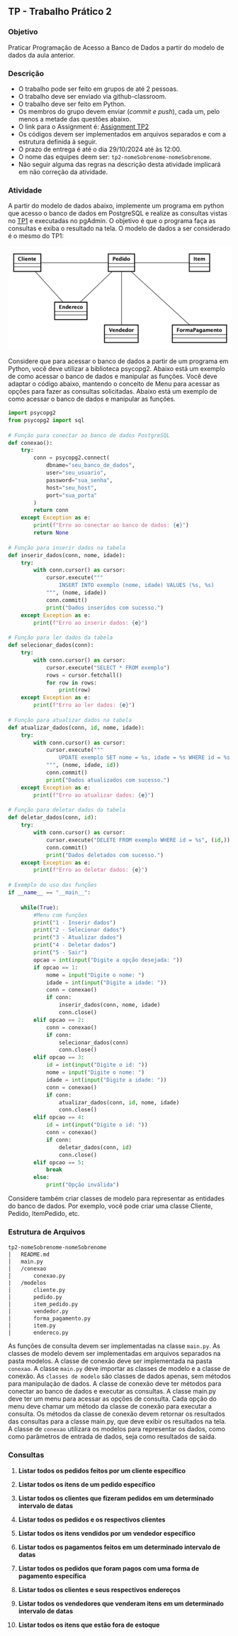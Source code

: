 ## TP - Trabalho Prático 2

### Objetivo

Praticar Programação de Acesso a Banco de Dados a partir do modelo de dados da aula anterior.


### Descrição

- O trabalho pode ser feito em grupos de até 2 pessoas.
- O trabalho deve ser enviado via github-classroom.
- O trabalho deve ser feito em Python.
- Os membros do grupo devem enviar (*commit e push*), cada um, pelo menos a metade das questões abaixo.
- O link para o Assignment é: [Assignment TP2](https://classroom.github.com/a/9c6LpSCE)
- Os códigos devem ser implementados em arquivos separados e com a estrutura definida à seguir.
- O prazo de entrega é até o dia 29/10/2024 até às 12:00.
- O nome das equipes deem ser: `tp2-nomeSobrenome-nomeSobrenome`.
- Não seguir alguma das regras na descrição desta atividade implicará em não correção da atividade.

### Atividade

A partir do modelo de dados abaixo, implemente um programa em python que acesso o banco de dados em PostgreSQL e realize as consultas vistas no [TP1](https://github.com/placidoneto/pa-bd-lecture/blob/lecture00-modelando-dados/tp1.md) e executadas no pgAdmin. O objetivo é que o programa faça as consultas e exiba o resultado na tela. 
O modelo de dados a ser considerado é o mesmo do TP1:

![Diagrama do Modelo de Dados](modelo.png)

Considere que para acessar o banco de dados a partir de um programa em Python, você deve utilizar a biblioteca psycopg2. Abaixo está um exemplo de como acessar o banco de dados e manipular as funções. Você deve adaptar o código abaixo, mantendo o conceito de Menu para acessar as opções para fazer as consultas solicitadas. Abaixo está um exemplo de como acessar o banco de dados e manipular as funções.

```python
import psycopg2
from psycopg2 import sql

# Função para conectar ao banco de dados PostgreSQL
def conexao():
    try:
        conn = psycopg2.connect(
            dbname="seu_banco_de_dados",
            user="seu_usuario",
            password="sua_senha",
            host="seu_host",
            port="sua_porta"
        )
        return conn
    except Exception as e:
        print(f"Erro ao conectar ao banco de dados: {e}")
        return None

# Função para inserir dados na tabela
def inserir_dados(conn, nome, idade):
    try:
        with conn.cursor() as cursor:
            cursor.execute("""
                INSERT INTO exemplo (nome, idade) VALUES (%s, %s)
            """, (nome, idade))
            conn.commit()
            print("Dados inseridos com sucesso.")
    except Exception as e:
        print(f"Erro ao inserir dados: {e}")

# Função para ler dados da tabela
def selecionar_dados(conn):
    try:
        with conn.cursor() as cursor:
            cursor.execute("SELECT * FROM exemplo")
            rows = cursor.fetchall()
            for row in rows:
                print(row)
    except Exception as e:
        print(f"Erro ao ler dados: {e}")

# Função para atualizar dados na tabela
def atualizar_dados(conn, id, nome, idade):
    try:
        with conn.cursor() as cursor:
            cursor.execute("""
                UPDATE exemplo SET nome = %s, idade = %s WHERE id = %s
            """, (nome, idade, id))
            conn.commit()
            print("Dados atualizados com sucesso.")
    except Exception as e:
        print(f"Erro ao atualizar dados: {e}")

# Função para deletar dados da tabela
def deletar_dados(conn, id):
    try:
        with conn.cursor() as cursor:
            cursor.execute("DELETE FROM exemplo WHERE id = %s", (id,))
            conn.commit()
            print("Dados deletados com sucesso.")
    except Exception as e:
        print(f"Erro ao deletar dados: {e}")

# Exemplo de uso das funções
if __name__ == "__main__":

    while(True):
        #Menu com funções
        print("1 - Inserir dados")
        print("2 - Selecionar dados")
        print("3 - Atualizar dados")
        print("4 - Deletar dados")
        print("5 - Sair")
        opcao = int(input("Digite a opção desejada: "))
        if opcao == 1:
            nome = input("Digite o nome: ")
            idade = int(input("Digite a idade: "))
            conn = conexao()
            if conn:
                inserir_dados(conn, nome, idade)
                conn.close()
        elif opcao == 2:
            conn = conexao()
            if conn:
                selecionar_dados(conn)
                conn.close()
        elif opcao == 3:
            id = int(input("Digite o id: "))
            nome = input("Digite o nome: ")
            idade = int(input("Digite a idade: "))
            conn = conexao()
            if conn:
                atualizar_dados(conn, id, nome, idade)
                conn.close()
        elif opcao == 4:
            id = int(input("Digite o id: "))
            conn = conexao()
            if conn:
                deletar_dados(conn, id)
                conn.close()
        elif opcao == 5:
            break
        else:
            print("Opção inválida")

```

Considere também criar classes de modelo para representar as entidades do banco de dados. Por exemplo, você pode criar uma classe Cliente, Pedido, ItemPedido, etc. 

### Estrutura de Arquivos

```
tp2-nomeSobrenome-nomeSobrenome
│   README.md
│   main.py
│   /conexao
│       conexao.py
|   /modelos
│       cliente.py
│       pedido.py
│       item_pedido.py
│       vendedor.py
│       forma_pagamento.py
│       item.py
│       endereco.py
```

As funções de consulta devem ser implementadas na classe ```main.py```. As classes de modelo devem ser implementadas em arquivos separados na pasta modelos. A classe de conexão deve ser implementada na pasta ```conexao```. A classe ```main.py``` deve importar as classes de modelo e a classe de conexão. As ```classes de modelo``` são classes de dados apenas, sem métodos para manipulação de dados. A classe de conexão deve ter métodos para conectar ao banco de dados e executar as consultas. 
A classe main.py deve ter um menu para acessar as opções de consulta. Cada opção do menu deve chamar um método da classe de conexão para executar a consulta. Os métodos da classe de conexão devem retornar os resultados das consultas para a classe main.py, que deve exibir os resultados na tela. A classe de ```conexao``` utilizara os modelos para representar os dados, como como parâmetros de entrada de dados, seja como resultados de saída.

### Consultas
1. **Listar todos os pedidos feitos por um cliente específico**

2. **Listar todos os itens de um pedido específico**

3. **Listar todos os clientes que fizeram pedidos em um determinado intervalo de datas**
   
4. **Listar todos os pedidos e os respectivos clientes**

5. **Listar todos os itens vendidos por um vendedor específico**

6. **Listar todos os pagamentos feitos em um determinado intervalo de datas**

7. **Listar todos os pedidos que foram pagos com uma forma de pagamento específica**

8. **Listar todos os clientes e seus respectivos endereços**
   
9. **Listar todos os vendedores que venderam itens em um determinado intervalo de datas**
   
10. **Listar todos os itens que estão fora de estoque**
   


